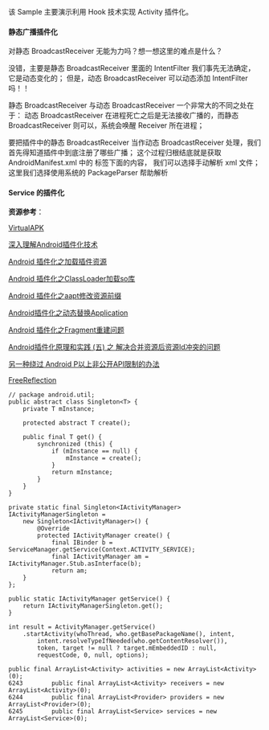 
该 Sample 主要演示利用 Hook 技术实现 Activity 插件化。

#### 静态广播插件化

对静态 BroadcastReceiver 无能为力吗？想一想这里的难点是什么？

没错，主要是静态 BroadcastReceiver 里面的 IntentFilter 我们事先无法确定，它是动态变化的；
但是，动态 BroadcastReceiver 可以动态添加 IntentFilter 吗！！

静态 BroadcastReceiver 与动态 BroadcastReceiver 一个非常大的不同之处在于：
动态 BroadcastReceiver 在进程死亡之后是无法接收广播的，而静态 BroadcastReceiver 则可以，系统会唤醒 Receiver 所在进程；

要把插件中的静态 BroadcastReceiver 当作动态 BroadcastReceiver 处理，我们首先得知道插件中到底注册了哪些广播；
这个过程归根结底就是获取 AndroidManifest.xml  中的 <receiver> 标签下面的内容，
我们可以选择手动解析 xml 文件；这里我们选择使用系统的 PackageParser 帮助解析

#### Service 的插件化




**资源参考**： 

[VirtualAPK](https://github.com/didi/VirtualAPK)

[深入理解Android插件化技术](https://zhuanlan.zhihu.com/p/33017826)

[Android 插件化之加载插件资源](https://github.com/13767004362/HookDemo/blob/master/document/Android%E6%8F%92%E4%BB%B6%E5%8C%96%E4%B9%8B%E5%8A%A0%E8%BD%BDResource%E8%B5%84%E6%BA%90.md)

[Android 插件化之ClassLoader加载so库](https://github.com/13767004362/HookDemo/blob/master/document/Android%E6%8F%92%E4%BB%B6%E5%8C%96%E4%B9%8Bso%E5%8A%A0%E8%BD%BD.md)

[Android 插件化之aapt修改资源前缀](https://github.com/13767004362/HookDemo/blob/master/aapt/Android%E6%8F%92%E4%BB%B6%E5%8C%96%E4%B9%8Baapt%E4%BF%AE%E6%94%B9%E8%B5%84%E6%BA%90%E5%89%8D%E7%BC%80.md)

[Android插件化之动态替换Application](https://github.com/13767004362/HookDemo/blob/master/document/%E6%8F%92%E4%BB%B6%E5%8C%96%E4%B9%8B%E5%8A%A8%E6%80%81%E6%9B%BF%E6%8D%A2application.md)

[Android 插件化之Fragment重建问题](https://github.com/13767004362/HookDemo/blob/master/document/Android%E6%8F%92%E4%BB%B6%E5%8C%96%E4%B9%8BFragment.md)

[Android插件化原理和实践 (五) 之 解决合并资源后资源Id冲突的问题](https://blog.csdn.net/hwliu51/article/details/76945286)

[另一种绕过 Android P以上非公开API限制的办法](http://weishu.me/2019/03/16/another-free-reflection-above-android-p/)

[FreeReflection ](https://github.com/tiann/FreeReflection)
```
// package android.util;
public abstract class Singleton<T> {
    private T mInstance;

    protected abstract T create();

    public final T get() {
        synchronized (this) {
            if (mInstance == null) {
                mInstance = create();
            }
            return mInstance;
        }
    }
}
```
```
private static final Singleton<IActivityManager> IActivityManagerSingleton =
    new Singleton<IActivityManager>() {
        @Override
        protected IActivityManager create() {
            final IBinder b = ServiceManager.getService(Context.ACTIVITY_SERVICE);
            final IActivityManager am = IActivityManager.Stub.asInterface(b);
            return am;
    }
};
```

```
public static IActivityManager getService() {
    return IActivityManagerSingleton.get();
}
```

```
int result = ActivityManager.getService()
    .startActivity(whoThread, who.getBasePackageName(), intent,
        intent.resolveTypeIfNeeded(who.getContentResolver()),
        token, target != null ? target.mEmbeddedID : null,
        requestCode, 0, null, options);
```

```
public final ArrayList<Activity> activities = new ArrayList<Activity>(0);
6243        public final ArrayList<Activity> receivers = new ArrayList<Activity>(0);
6244        public final ArrayList<Provider> providers = new ArrayList<Provider>(0);
6245        public final ArrayList<Service> services = new ArrayList<Service>(0);
```















































 







